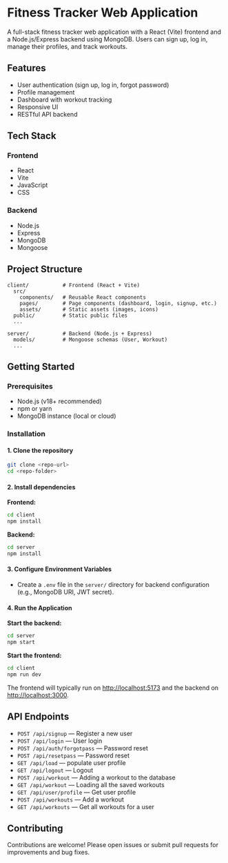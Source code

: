 # Fitness Tracker Web Application

A full-stack fitness tracker web application with a React (Vite) frontend and a Node.js/Express backend using MongoDB. Users can sign up, log in, manage their profiles, and track workouts.

## Features
- User authentication (sign up, log in, forgot password)
- Profile management
- Dashboard with workout tracking
- Responsive UI
- RESTful API backend

## Tech Stack

### Frontend
- React
- Vite
- JavaScript
- CSS

### Backend
- Node.js
- Express
- MongoDB
- Mongoose

## Project Structure

```
client/           # Frontend (React + Vite)
  src/
    components/   # Reusable React components
    pages/        # Page components (dashboard, login, signup, etc.)
    assets/       # Static assets (images, icons)
  public/         # Static public files
  ...

server/           # Backend (Node.js + Express)
  models/         # Mongoose schemas (User, Workout)
  ...
```

## Getting Started

### Prerequisites
- Node.js (v18+ recommended)
- npm or yarn
- MongoDB instance (local or cloud)

### Installation

#### 1. Clone the repository
```sh
git clone <repo-url>
cd <repo-folder>
```

#### 2. Install dependencies

**Frontend:**
```sh
cd client
npm install
```

**Backend:**
```sh
cd server
npm install
```

#### 3. Configure Environment Variables
- Create a `.env` file in the `server/` directory for backend configuration (e.g., MongoDB URI, JWT secret).

#### 4. Run the Application

**Start the backend:**
```sh
cd server
npm start
```

**Start the frontend:**
```sh
cd client
npm run dev
```

The frontend will typically run on [http://localhost:5173](http://localhost:5173) and the backend on [http://localhost:3000](http://localhost:3000).

## API Endpoints

- `POST /api/signup` — Register a new user
- `POST /api/login` — User login
- `POST /api/auth/forgotpass` — Password reset
- `POST /api/resetpass`  — Password reset
- `GET /api/load`  — populate user profile
- `GET /api/logout` — Logout
- `POST /api/workout`  — Adding a workout to the database
- `GET /api/workout`  — Loading all the saved workouts
- `GET /api/user/profile` — Get user profile
- `POST /api/workouts` — Add a workout
- `GET /api/workouts` — Get all workouts for a user

## Contributing

Contributions are welcome! Please open issues or submit pull requests for improvements and bug fixes.

